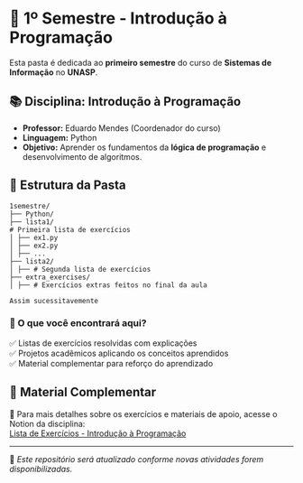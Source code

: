 # 📌 1º Semestre - Introdução à Programação

Esta pasta é dedicada ao **primeiro semestre** do curso de **Sistemas de Informação** no **UNASP**.  

## 📚 Disciplina: Introdução à Programação  
- **Professor:** Eduardo Mendes (Coordenador do curso)  
- **Linguagem:** Python  
- **Objetivo:** Aprender os fundamentos da **lógica de programação** e desenvolvimento de algoritmos.  

## 📂 Estrutura da Pasta
```
1semestre/
├── Python/ 
├── lista1/ 
# Primeira lista de exercícios 
│ ├── ex1.py 
│ ├── ex2.py 
│ ├── ... 
├── lista2/
│ ├── # Segunda lista de exercícios
├── extra_exercises/
│ ├── # Exercícios extras feitos no final da aula

Assim sucessitavemente
```

### 📌 O que você encontrará aqui?
✅ Listas de exercícios resolvidas com explicações  
✅ Projetos acadêmicos aplicando os conceitos aprendidos  
✅ Material complementar para reforço do aprendizado  

## 🔗 Material Complementar  
📖 Para mais detalhes sobre os exercícios e materiais de apoio, acesse o Notion da disciplina:  
[Lista de Exercícios - Introdução à Programação](https://www.notion.so/Lista-de-Exerc-cios-Introdu-o-Programa-o-199cb90b86fb80aba3b5cf5adc7dd794)

---

🔹 *Este repositório será atualizado conforme novas atividades forem disponibilizadas.*  